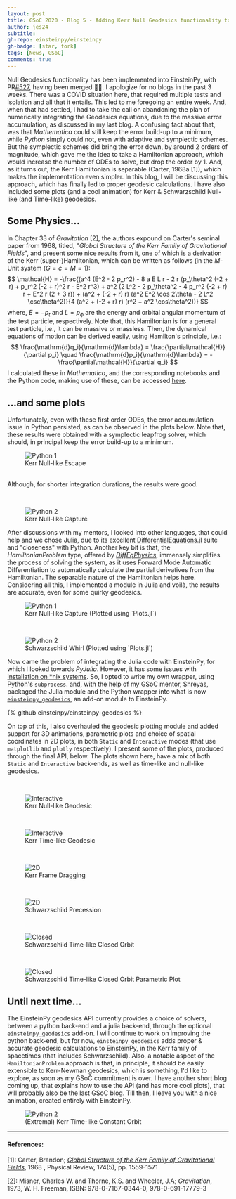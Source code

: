 ```yaml
---
layout: post
title: GSoC 2020 - Blog 5 - Adding Kerr Null Geodesics functionality to EinsteinPy
author: jes24
subtitle: 
gh-repo: einsteinpy/einsteinpy
gh-badge: [star, fork]
tags: [News, GSoC]
comments: true
---
```


Null Geodesics functionality has been implemented into EinsteinPy, with PR[#527](https://github.com/einsteinpy/einsteinpy/pull/527), having been merged 🎉🎉. I apologize for no blogs in the past 3 weeks. There was a COVID situation here, that required multiple tests and isolation and all that it entails. This led to me foregoing an entire week. And, when that had settled, I had to take the call on abandoning the plan of numerically integrating the Geodesics equations, due to the massive error accumulation, as discussed in my last blog. A confusing fact about that, was that _Mathematica_ could still keep the error build-up to a minimum, while _Python_ simply could not, even with adaptive and symplectic schemes. But the symplectic schemes did bring the error down, by around 2 orders of magnitude, which gave me the idea to take a Hamiltonian approach, which would increase the number of ODEs to solve, but drop the order by 1. And, as it turns out, the Kerr Hamiltonian is separable (Carter, 1968a [1]), which makes the implementation even simpler. In this blog, I will be discussing this approach, which has finally led to proper geodesic calculations. I have also included some plots (and a cool animation) for Kerr & Schwarzschild Null-like (and Time-like) geodesics.

## Some Physics...

In Chapter 33 of _Gravitation_ [2], the authors expound on Carter's seminal paper from 1968, titled, "_Global Structure of the Kerr Family of Gravitational Fields_", and present some nice results from it, one of which is a derivation of the Kerr (super-)Hamiltonian, which can be written as follows (in the _M_-Unit system ($G = c = M = 1$):
$$
\mathcal{H} = -\frac{(a^4 (E^2 - 2 p_r^2) - 8 a E L r - 2 r (p_\theta^2 (-2 + r) + p_r^2 (-2 + r)^2 r - E^2 r^3) + a^2 (2 L^2 - 2 p_\theta^2 - 4 p_r^2 (-2 + r) r + E^2 r (2 + 3 r)) + (a^2 + (-2 + r) r) (a^2 E^2 \cos 2\theta - 2 L^2 \csc\theta^2)}{4 (a^2 + (-2 + r) r) (r^2 + a^2 \cos\theta^2))}
$$
where, $E = -p_t$ and $L = p_\phi$ are the energy and orbital angular momentum of the test particle, respectively. Note that, this Hamiltonian is for a general test particle, i.e., it can be massive or massless. Then, the dynamical equations of motion can be derived easily, using Hamilton's principle, i.e.:
$$
\frac{\mathrm{d}q_i}{\mathrm{d}\lambda} = \frac{\partial\mathcal{H}}{\partial p_i} \quad
\frac{\mathrm{d}p_i}{\mathrm{d}\lambda} = -\frac{\partial\mathcal{H}}{\partial q_i}
$$
I calculated these in _Mathematica_, and the corresponding notebooks and the Python code, making use of these, can be accessed [here](https://github.com/einsteinpy/GSoC-2020/tree/master/Code).

## ...and some plots
Unfortunately, even with these first order ODEs, the error accumulation issue in Python persisted, as can be observed in the plots below. Note that, these results were obtained with a symplectic leapfrog solver, which should, in principal keep the error build-up to a minimum.

<p>
<figure>
  <img src="../img/gsoc20_blog5/pyth-bad.png" alt="Python 1"/>
  <figcaption>Kerr Null-like Escape</figcaption>
</figure>
<br>
Although, for shorter integration durations, the results were good.

<p><br></p>
<figure>
  <img src="../img/gsoc20_blog5/pyth-good.png" alt="Python 2"/>
  <figcaption>Kerr Null-like Capture</figcaption>
</figure>
</p>

After discussions with my mentors, I looked into other languages, that could help and we chose Julia, due to its excellent [DifferentialEquations.jl](https://diffeq.sciml.ai/stable/) suite and "closeness" with Python. Another key bit is that, the _HamiltonianProblem_ type, offered by [_DiffEqPhysics_](https://github.com/SciML/DiffEqPhysics.jl), immensely simplifies the process of solving the system, as it uses Forward Mode Automatic Differentiation to automatically calculate the partial derivatives from the Hamiltonian. The separable nature of the Hamiltonian helps here. Considering all this, I implemented a module in Julia and voilà, the results are accurate, even for some quirky geodesics.

<p>
<figure>
  <img src="../img/gsoc20_blog5/jl1.png" alt="Python 1"/>
  <figcaption>Kerr Null-like Capture (Plotted using `Plots.jl`)</figcaption>
</figure>
<br>
<figure>
  <img src="../img/gsoc20_blog5/jl2.png" alt="Python 2"/>
  <figcaption>Schwarzschild Whirl (Plotted using `Plots.jl`)</figcaption>
</figure>
</p>

Now came the problem of integrating the Julia code with EinsteinPy, for which I looked towards _PyJulia_. However, it has some issues with [installation on *nix systems](https://pyjulia.readthedocs.io/en/latest/troubleshooting.html). So, I opted to write my own wrapper, using Python's `subprocess`. and, with the help of my GSoC mentor, Shreyas, packaged the Julia module and the Python wrapper into what is now [`einsteinpy_geodesics`](https://github.com/einsteinpy/einsteinpy-geodesics), an add-on module to EinsteinPy. 

{% github einsteinpy/einsteinpy-geodesics %}

On top of this, I also overhauled the geodesic plotting module and added support for 3D animations, parametric plots and choice of spatial coordinates in 2D plots, in both `Static` and `Interactive` modes (that use `matplotlib` and `plotly` respectively). I present some of the plots, produced through the final API, below. The plots shown here, have a mix of both `Static` and `Interactive` back-ends, as well as time-like and null-like geodesics.

<p>
<br>
<figure>
  <img src="../img/gsoc20_blog5/kerrnull.png" alt="Interactive"/>
  <figcaption>Kerr Null-like Geodesic</figcaption>
</figure>
<br>
<figure>
  <img src="../img/gsoc20_blog5/kerrtime.png" alt="Interactive"/>
  <figcaption>Kerr Time-like Geodesic</figcaption>
</figure>
<br>
<figure>
  <img src="../img/gsoc20_blog5/drag.png" alt="2D"/>
  <figcaption>Kerr Frame Dragging</figcaption>
</figure>
<br>
<figure>
  <img src="../img/gsoc20_blog5/precess.png" alt="2D"/>
  <figcaption>Schwarzschild Precession</figcaption>
</figure>
<br>
<figure>
  <img src="../img/gsoc20_blog5/closed.png" alt="Closed"/>
  <figcaption>Schwarzschild Time-like Closed Orbit</figcaption>
</figure>
<br>
<figure>
  <img src="../img/gsoc20_blog5/param.png" alt="Closed"/>
  <figcaption>Schwarzschild Time-like Closed Orbit Parametric Plot</figcaption>
</figure>
</p>

## Until next time...

The EinsteinPy geodesics API currently provides a choice of solvers, between a python back-end and a julia back-end, through the optional `einsteinpy_geodesics` add-on. I will continue to work on improving the python back-end, but for now, `einsteinpy_geodesics` adds proper & accurate geodesic calculations to EinsteinPy, in the Kerr family of spacetimes (that includes Schwarzschild). Also, a notable aspect of the `HamiltonianProblem` approach is that, in principle, it should be easily extensible to Kerr-Newman geodesics, which is something, I'd like to explore, as soon as my GSoC commitment is over. I have another short blog coming up, that explains how to use the API (and has more cool plots), that will probably also be the last GSoC blog. Till then, I leave you with a nice animation, created entirely with EinsteinPy.

<p>
<figure>
  <img src="../img/gsoc20_blog5/ani.gif" alt="Python 2"/>
  <figcaption>(Extremal) Kerr Time-like Constant Orbit</figcaption>
</figure>
</p>

----

#### References:

[1]: Carter, Brandon; [_Global Structure of the Kerr Family of Gravitational Fields_](https://link.aps.org/doi/10.1103/PhysRev.174.1559), 1968 , Physical Review, 174(5), pp. 1559-1571

[2]: Misner, Charles W. and Thorne, K.S. and Wheeler, J.A; _Gravitation_, 1973, W. H. Freeman, ISBN: 978-0-7167-0344-0, 978-0-691-17779-3